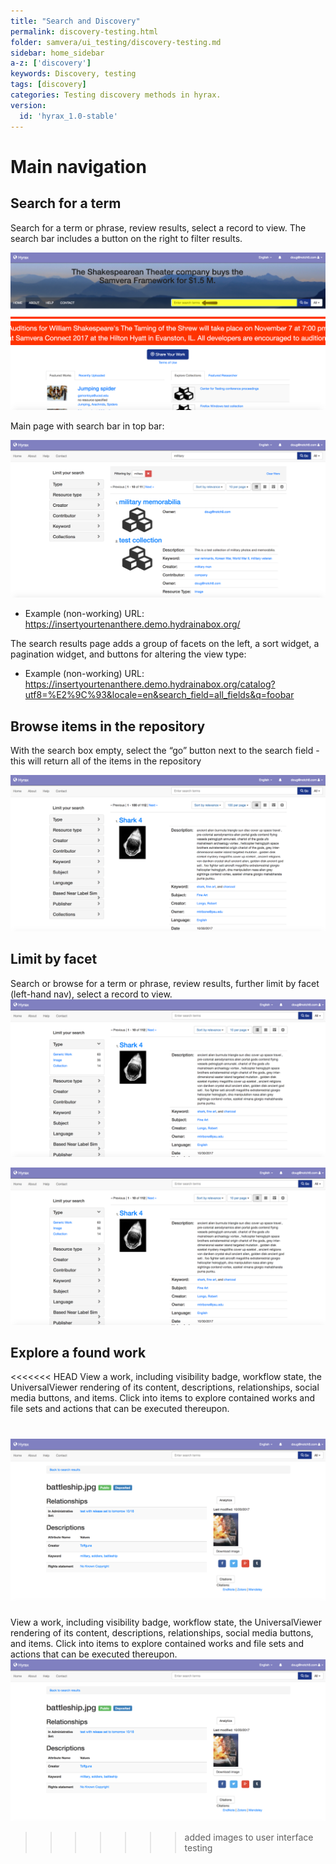 ```yaml
---
title: "Search and Discovery"
permalink: discovery-testing.html
folder: samvera/ui_testing/discovery-testing.md
sidebar: home_sidebar
a-z: ['discovery']
keywords: Discovery, testing
tags: [discovery]
categories: Testing discovery methods in hyrax.
version:
  id: 'hyrax_1.0-stable'
---
```


# Main navigation

## Search for a term
Search for a term or phrase, review results, select a record to view. The search bar includes a button on the right to filter results.

![discovery](images/screenshots/UIT_discovery_1.png)

Main page with search bar in top bar:

![discovery](images/screenshots/UIT_discovery_2.png)

- Example (non-working) URL: https://insertyourtenanthere.demo.hydrainabox.org/

The search results page adds a group of facets on the left, a sort widget, a pagination widget, and buttons for altering the view type:

- Example (non-working) URL: https://insertyourtenanthere.demo.hydrainabox.org/catalog?utf8=%E2%9C%93&locale=en&search_field=all_fields&q=foobar

## Browse items in the repository
With the search box empty, select the “go” button next to the search field - this will return all of the items in the repository

![discovery](images/screenshots/UIT_discovery_3.png)

## Limit by facet
Search or browse for a term or phrase, review results, further limit by facet (left-hand nav), select a record to view. ![discovery](images/screenshots/UIT_discovery_4.png)

![discovery](images/screenshots/UIT_discovery_4.png)

## Explore a found work
<<<<<<< HEAD
View a work, including visibility badge, workflow state, the UniversalViewer rendering of its content, descriptions, relationships, social media buttons, and items. Click into items to explore contained works and file sets and actions that can be executed thereupon.

![discovery](images/screenshots/UIT_discovery_5.png)
=======
View a work, including visibility badge, workflow state, the UniversalViewer rendering of its content, descriptions, relationships, social media buttons, and items. Click into items to explore contained works and file sets and actions that can be executed thereupon. ![discovery](images/screenshots/UIT_discovery_5.png)
>>>>>>> added images to user interface testing
